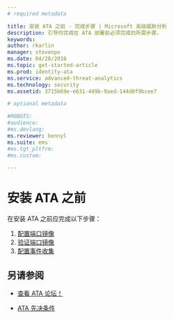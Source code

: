 ```yaml
---
# required metadata

title: 安装 ATA 之前 - 完成步骤 | Microsoft 高级威胁分析
description: 引导你完成在 ATA 部署前必须完成的所需步骤。
keywords:
author: rkarlin
manager: stevenpo
ms.date: 04/28/2016
ms.topic: get-started-article
ms.prod: identity-ata
ms.service: advanced-threat-analytics
ms.technology: security
ms.assetid: 3715b69e-e631-449b-9aed-144d0f9bcee7

# optional metadata

#ROBOTS:
#audience:
#ms.devlang:
ms.reviewer: bennyl
ms.suite: ems
#ms.tgt_pltfrm:
#ms.custom:

---
```


# 安装 ATA 之前

在安装 ATA 之前应完成以下步骤：

1. [配置端口镜像](configure-port-mirroring.md)
2. [验证端口镜像](validate-port-mirroring.md)
3. [配置事件收集](configure-event-collection.md)



## 另请参阅

- [查看 ATA 论坛！](https://social.technet.microsoft.com/Forums/security/en-US/home?forum=mata)

- [ATA 先决条件](/advanced-threat-analytics/plan-design/ata-prerequisites)



<!--HONumber=May16_HO4-->


